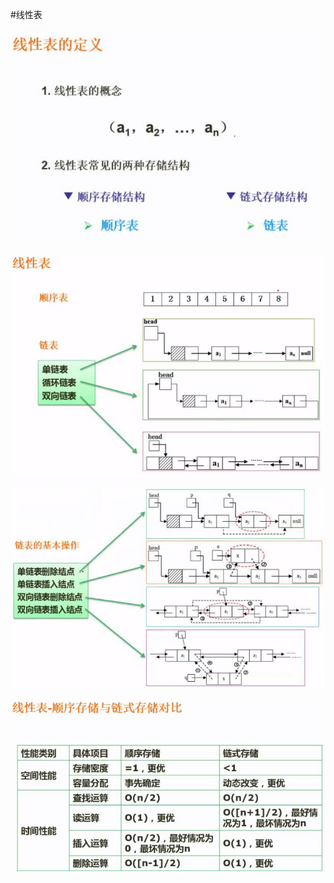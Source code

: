 #线性表

![](/imgs/1.7.4-1线性结构.png)

![](/imgs/1.7.4-2线性表.png)

![](/imgs/1.7.4-3链表的基本操作.png)

![](/imgs/1.7.4-4顺序存储与链式存储对比.png)